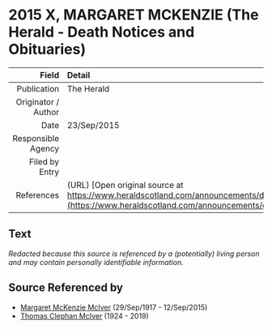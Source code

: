 ﻿---
layout: page
permalink: /sources/s39254832
---

# 2015 X, MARGARET MCKENZIE (The Herald - Death Notices and Obituaries)

Field | Detail
---:|:---
Publication | The Herald
Originator / Author | 
Date | 23/Sep/2015
Responsible Agency | 
Filed by Entry | 
References | (URL) [Open original source at https://www.heraldscotland.com/announcements/deaths/deaths/13777170.Margaret_Gibson/](https://www.heraldscotland.com/announcements/deaths/deaths/13777170.Margaret_Gibson/)

## Text

_Redacted because this source is referenced by a (potentially) living person and may contain personally identifiable information._

## Source Referenced by

* [Margaret McKenzie McIver](../people/@24380064@-margaret-mckenzie-mciver-b1917-9-29-d2015-9-12.md) (29/Sep/1917 - 12/Sep/2015)
* [Thomas Clephan McIver](../people/@74287888@-thomas-clephan-mciver-b1924-d2019.md) (1924 - 2019)
